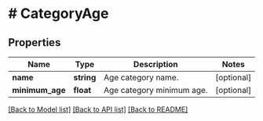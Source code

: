 # # CategoryAge

## Properties

Name | Type | Description | Notes
------------ | ------------- | ------------- | -------------
**name** | **string** | Age category name. | [optional]
**minimum_age** | **float** | Age category minimum age. | [optional]

[[Back to Model list]](../../README.md#models) [[Back to API list]](../../README.md#endpoints) [[Back to README]](../../README.md)
